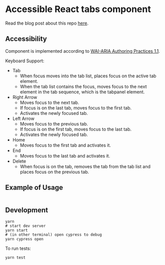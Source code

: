 # Accessible React tabs component

Read the blog post about this repo [here](https://dev.to/stereobooster/accessible-react-accordion-component-4p99).

## Accessibility

Component is implemented according to [WAI-ARIA Authoring Practices 1.1](https://www.w3.org/TR/wai-aria-practices/examples/tabs/tabs-1/tabs.html).

Keyboard Support:

- Tab
  - When focus moves into the tab list, places focus on the active tab element.
  - When the tab list contains the focus, moves focus to the next element in the tab sequence, which is the tabpanel element.
- Right Arrow
  - Moves focus to the next tab.
  - If focus is on the last tab, moves focus to the first tab.
  - Activates the newly focused tab.
- Left Arrow
  - Moves focus to the previous tab.
  - If focus is on the first tab, moves focus to the last tab.
  - Activates the newly focused tab.
- Home
  - Moves focus to the first tab and activates it.
- End
  - Moves focus to the last tab and activates it.
- Delete
  - When focus is on the tab, removes the tab from the tab list and places focus on the previous tab.

## Example of Usage

```js
```

## Development

```
yarn
# start dev server
yarn start
# (in other terminal) open cypress to debug
yarn cypress open
```

To run tests:

```
yarn test
```